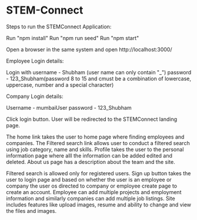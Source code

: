 # STEM-Connect

Steps to run the STEMConnect Application:

Run "npm install"
Run "npm run seed"
Run "npm start"

Open a browser in the same system and open http://localhost:3000/

Employee Login details:

Login with username - Shubham (user name can only contain "_")
password - 123_Shubham(password 8 to 15 and cmust be a combination of lowercase, uppercase, number and a special character)

Company Login details:

Username - mumbaiUser
password - 123_Shubham


Click login button.
User will be redirected to the STEMConnect landing page.

The home link takes the user to home page where finding employees and companies.
The Filtered search link allows user to conduct a filtered search using job category, name and skills.
Profile takes the user to the personal information page where alll the information can be added edited and deleted.
About us page has a description about the team and the site.

Filtered search is allowed only for registered users.
Sign up button takes the user to login page and based on whether the user is an employee or company the user os directed to company or employee create page to create an account.
Employee can add multiple projects and employment information and similarly companies can add multiple job listings.
Site includes features like upload images, resume and ability to change and view the files and images.








